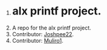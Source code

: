 1. # alx printf project.
2. A repo for the alx printf project.
3. Contributor: [Joshpee22](https://github.com/Joshpee22).
3. Contributor: [Muliro1](https://github.com/Muliro1).
